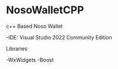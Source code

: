 # NosoWalletCPP

c++ Based Noso Wallet

-IDE: Visual Studio 2022 Community Edition

Libraries:

-WxWidgets
-Boost
